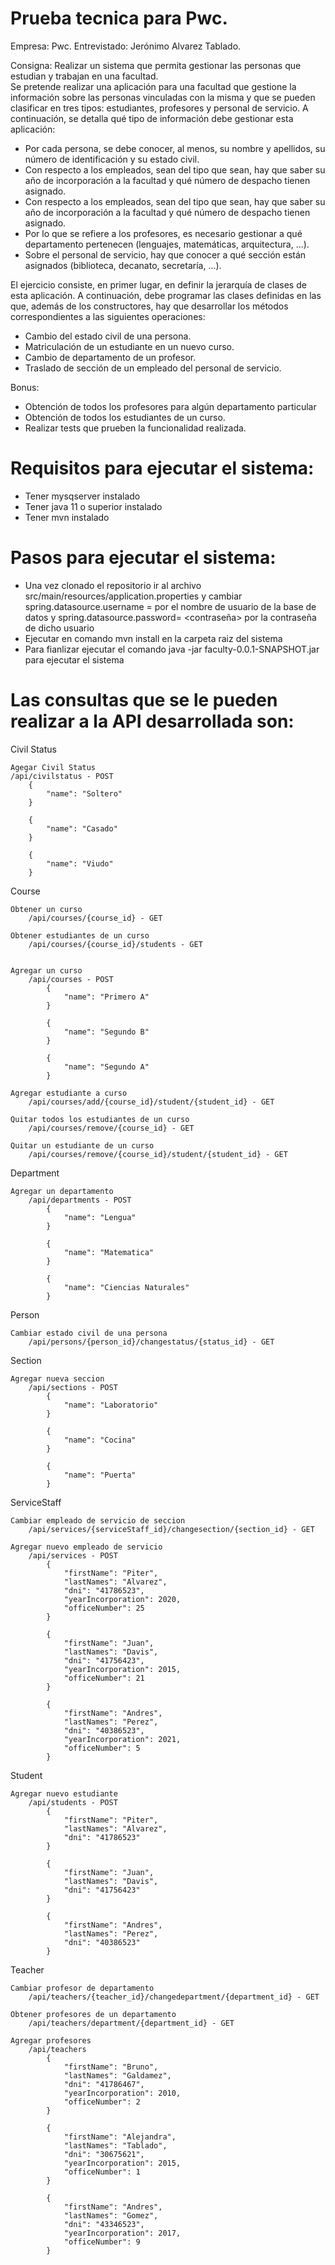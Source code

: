 <h1>Prueba tecnica para Pwc.</h1>
Empresa: Pwc.  
Entrevistado: Jerónimo Alvarez Tablado.  

Consigna: Realizar un sistema que permita gestionar las personas que estudian y trabajan en una facultad.  
Se pretende realizar una aplicación para una facultad que gestione la información sobre las personas vinculadas con la misma y que se pueden clasificar en tres tipos: estudiantes, profesores y personal de servicio. A continuación, se detalla qué tipo de información debe gestionar esta aplicación:  

* Por cada persona, se debe conocer, al menos, su nombre y apellidos, su número de identificación y su estado civil.  
* Con respecto a los empleados, sean del tipo que sean, hay que saber su año de incorporación a la facultad y qué número de despacho tienen asignado.  
* Con respecto a los empleados, sean del tipo que sean, hay que saber su año de incorporación a la facultad y qué número de despacho tienen asignado.  
* Por lo que se refiere a los profesores, es necesario gestionar a qué departamento pertenecen (lenguajes, matemáticas, arquitectura, ...).  
* Sobre el personal de servicio, hay que conocer a qué sección están asignados (biblioteca, decanato, secretaría, ...).  

El ejercicio consiste, en primer lugar, en definir la jerarquía de clases de esta aplicación. A continuación, debe programar las clases definidas en las que, además de los constructores, hay que desarrollar los métodos correspondientes a las siguientes operaciones:  

* Cambio del estado civil de una persona.  
* Matriculación de un estudiante en un nuevo curso.  
* Cambio de departamento de un profesor.  
* Traslado de sección de un empleado del personal de servicio.  

Bonus:  

* Obtención de todos los profesores para algún departamento particular  
* Obtención de todos los estudiantes de un curso.  
* Realizar tests que prueben la funcionalidad realizada.  

# Requisitos para ejecutar el sistema:  

* Tener mysqserver instalado
* Tener java 11 o superior instalado
* Tener mvn instalado

# Pasos para ejecutar el sistema:  

* Una vez clonado el repositorio ir al archivo src/main/resources/application.properties y cambiar spring.datasource.username = <nombre de usuario> por el nombre de usuario de la base de datos y spring.datasource.password= <contraseña> por la contraseña de dicho usuario  
* Ejecutar en comando mvn install en la carpeta raiz del sistema  
* Para fianlizar ejecutar el comando java -jar faculty-0.0.1-SNAPSHOT.jar para ejecutar el sistema  

# Las consultas que se le pueden realizar a la API desarrollada son:  

Civil Status  

    Agegar Civil Status  
    /api/civilstatus - POST  
        {  
            "name": "Soltero"  
        }  

        {  
            "name": "Casado"  
        }  

        {  
            "name": "Viudo"  
        }  

Course  

    Obtener un curso  
        /api/courses/{course_id} - GET  

    Obtener estudiantes de un curso  
        /api/courses/{course_id}/students - GET  


    Agregar un curso  
        /api/courses - POST  
            {  
                "name": "Primero A"  
            }  
            
            {  
                "name": "Segundo B"  
            }  

            {  
                "name": "Segundo A"  
            }  

    Agregar estudiante a curso  
        /api/courses/add/{course_id}/student/{student_id} - GET  
        
    Quitar todos los estudiantes de un curso  
        /api/courses/remove/{course_id} - GET  

    Quitar un estudiante de un curso  
        /api/courses/remove/{course_id}/student/{student_id} - GET  

Department  

    Agregar un departamento  
        /api/departments - POST  
            {  
                "name": "Lengua"  
            }  

            {  
                "name": "Matematica"  
            }  

            {  
                "name": "Ciencias Naturales"  
            }  

Person  

    Cambiar estado civil de una persona  
        /api/persons/{person_id}/changestatus/{status_id} - GET  

Section  

    Agregar nueva seccion  
        /api/sections - POST  
            {  
                "name": "Laboratorio"  
            }  

            {  
                "name": "Cocina"  
            }  

            {  
                "name": "Puerta"  
            }  

ServiceStaff  

    Cambiar empleado de servicio de seccion  
        /api/services/{serviceStaff_id}/changesection/{section_id} - GET  

    Agregar nuevo empleado de servicio  
        /api/services - POST  
            { 
                "firstName": "Piter",  
                "lastNames": "Alvarez",  
                "dni": "41786523", 
                "yearIncorporation": 2020, 
                "officeNumber": 25  
            }  

            {  
                "firstName": "Juan",  
                "lastNames": "Davis",  
                "dni": "41756423",  
                "yearIncorporation": 2015,  
                "officeNumber": 21  
            }  

            {  
                "firstName": "Andres", 
                "lastNames": "Perez", 
                "dni": "40386523",  
                "yearIncorporation": 2021,  
                "officeNumber": 5  
            }  


Student  

    Agregar nuevo estudiante  
        /api/students - POST  
            {  
                "firstName": "Piter",  
                "lastNames": "Alvarez", 
                "dni": "41786523"  
            }  

            {  
                "firstName": "Juan",  
                "lastNames": "Davis",  
                "dni": "41756423"  
            } 
            
            {  
                "firstName": "Andres",  
                "lastNames": "Perez",  
                "dni": "40386523"  
            }  

Teacher  

    Cambiar profesor de departamento  
        /api/teachers/{teacher_id}/changedepartment/{department_id} - GET  

    Obtener profesores de un departamento  
        /api/teachers/department/{department_id} - GET  

    Agregar profesores  
        /api/teachers  
            {  
                "firstName": "Bruno",  
                "lastNames": "Galdamez",  
                "dni": "41786467",  
                "yearIncorporation": 2010,  
                "officeNumber": 2  
            }  

            {  
                "firstName": "Alejandra",  
                "lastNames": "Tablado",  
                "dni": "30675621",  
                "yearIncorporation": 2015,  
                "officeNumber": 1  
            }  

            {  
                "firstName": "Andres",  
                "lastNames": "Gomez",  
                "dni": "43346523",  
                "yearIncorporation": 2017,  
                "officeNumber": 9  
            }  
